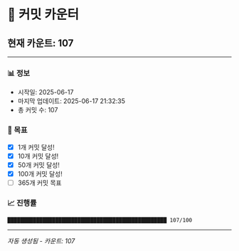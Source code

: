 # 🔢 커밋 카운터

## 현재 카운트: 107

---

### 📊 정보
- 시작일: 2025-06-17
- 마지막 업데이트: 2025-06-17 21:32:35
- 총 커밋 수: 107

### 🎯 목표
- [x] 1개 커밋 달성!
- [x] 10개 커밋 달성!
- [x] 50개 커밋 달성!
- [x] 100개 커밋 달성!
- [ ] 365개 커밋 목표

### 📈 진행률
```
██████████████████████████████████████████████████ 107/100
```

---
*자동 생성됨 - 카운트: 107*

